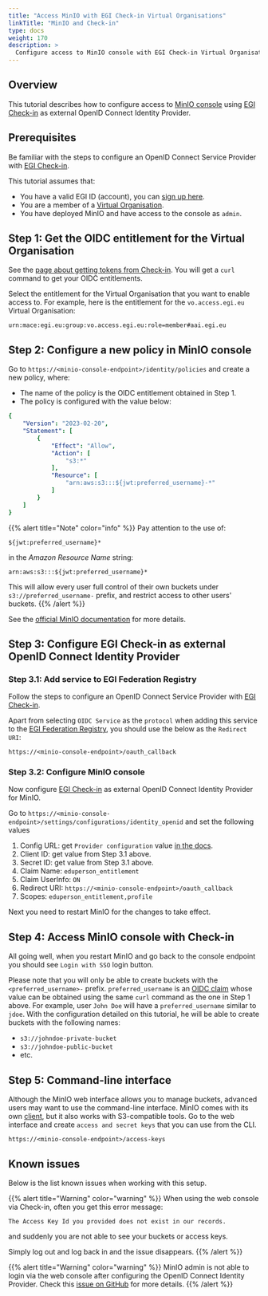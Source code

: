 ```yaml
---
title: "Access MinIO with EGI Check-in Virtual Organisations"
linkTitle: "MinIO and Check-in"
type: docs
weight: 170
description: >
  Configure access to MinIO console with EGI Check-in Virtual Organisations.
---
```


## Overview

This tutorial describes how to configure access to
[MinIO console](https://min.io/docs/minio/linux/operations/external-iam.html)
using [EGI Check-in](../../aai/check-in) as external OpenID Connect Identity
Provider.

## Prerequisites

Be familiar with the steps to configure an OpenID Connect Service Provider with
[EGI Check-in](../../../providers/check-in/sp/#openid-connect-service-provider).

This tutorial assumes that:

- You have a valid EGI ID (account), you can
  [sign up here](../../aai/check-in/signup).
- You are a member of a
  [Virtual Organisation](../../aai/check-in/joining-virtual-organisation).
- You have deployed MinIO and have access to the console as `admin`.

## Step 1: Get the OIDC entitlement for the Virtual Organisation

See the
[page about getting tokens from Check-in](../../aai/check-in/obtaining-tokens/token-portal/).
You will get a `curl` command to get your OIDC entitlements.

Select the entitlement for the Virtual Organisation that you want to
enable access to. For example, here is the entitlement for the
`vo.access.egi.eu` Virtual Organisation:

```shell
urn:mace:egi.eu:group:vo.access.egi.eu:role=member#aai.egi.eu
```

## Step 2: Configure a new policy in MinIO console

Go to `https://<minio-console-endpoint>/identity/policies` and create a
new policy, where:

- The name of the policy is the OIDC entitlement obtained in Step 1.
- The policy is configured with the value below:

```yaml
{
    "Version": "2023-02-20",
    "Statement": [
        {
            "Effect": "Allow",
            "Action": [
                "s3:*"
            ],
            "Resource": [
                "arn:aws:s3:::${jwt:preferred_username}-*"
            ]
        }
    ]
}
```

{{% alert title="Note" color="info" %}}
Pay attention to the use of:

`${jwt:preferred_username}*`

in the *Amazon Resource Name* string:

`arn:aws:s3:::${jwt:preferred_username}*`

This will allow every user full control of their own buckets under
`s3://preferred_username-` prefix, and restrict access to other users' buckets.
{{% /alert %}}

See the
[official MinIO documentation](https://min.io/docs/minio/linux/administration/identity-access-management/policy-based-access-control.html)
for more details.

## Step 3: Configure EGI Check-in as external OpenID Connect Identity Provider

### Step 3.1: Add service to EGI Federation Registry

Follow the steps to configure an OpenID Connect Service Provider with
[EGI Check-in](../../../providers/check-in/sp/#openid-connect-service-provider).

Apart from selecting `OIDC Service` as the `protocol` when adding this service
to the [EGI Federation Registry](https://aai.egi.eu/federation/), you should
use the below as the `Redirect URI`:

```shell
https://<minio-console-endpoint>/oauth_callback
```

### Step 3.2: Configure MinIO console

Now configure [EGI Check-in](../../aai/check-in) as external OpenID Connect
Identity Provider for MinIO.

Go to `https://<minio-console-endpoint>/settings/configurations/identity_openid`
and set the following values

1. Config URL: get `Provider configuration` value
   [in the docs](../../../providers/check-in/sp/#endpoints).
1. Client ID: get value from Step 3.1 above.
1. Secret ID: get value from Step 3.1 above.
1. Claim Name: `eduperson_entitlement`
1. Claim UserInfo: `ON`
1. Redirect URI: `https://<minio-console-endpoint>/oauth_callback`
1. Scopes: `eduperson_entitlement,profile`

Next you need to restart MinIO for the changes to take effect.

## Step 4: Access MinIO console with Check-in

All going well, when you restart MinIO and go back to the console endpoint
you should see `Login with SSO` login button.

Please note that you will only be able to create buckets with the
`<preferred_username>-` prefix. `preferred_username` is an
[OIDC claim](https://auth0.com/docs/get-started/apis/scopes/openid-connect-scopes)
whose value can be obtained using the same `curl` command as the one in Step 1
above. For example, user `John Doe` will have a `preferred_username` similar to
`jdoe`. With the configuration detailed on this tutorial, he will be able to
create buckets with the following names:

- `s3://johndoe-private-bucket`
- `s3://johndoe-public-bucket`
- etc.

## Step 5: Command-line interface

Although the MinIO web interface allows you to manage buckets, advanced
users may want to use the command-line interface. MinIO comes with its own
[client](https://min.io/docs/minio/linux/reference/minio-mc.html#mc-install),
but it also works with S3-compatible tools. Go to the web interface and
create `access and secret keys` that you can use from the CLI.

```shell
https://<minio-console-endpoint>/access-keys
```

## Known issues

Below is the list known issues when working with this setup.

{{% alert title="Warning" color="warning" %}}
When using the web console via Check-in, often you get this error message:

`The Access Key Id you provided does not exist in our records.`

and suddenly you are not able to see your buckets or access keys.

Simply log out and log back in and the issue disappears.
{{% /alert %}}

{{% alert title="Warning" color="warning" %}}
MinIO admin is not able to login via the web console after configuring
the OpenID Connect Identity Provider. Check this
[issue on GitHub](https://github.com/minio/console/issues/2135) for
more details.
{{% /alert %}}
